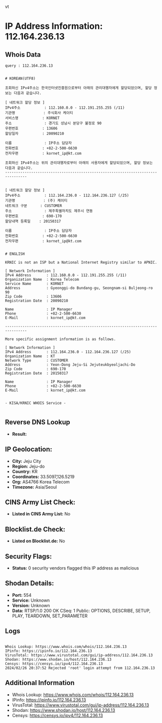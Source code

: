 vt
# IP Address Information: 112.164.236.13

## Whois Data
```
query : 112.164.236.13


# KOREAN(UTF8)

조회하신 IPv4주소는 한국인터넷진흥원으로부터 아래의 관리대행자에게 할당되었으며, 할당 정보는 다음과 같습니다.

[ 네트워크 할당 정보 ]
IPv4주소           : 112.160.0.0 - 112.191.255.255 (/11)
기관명             : 주식회사 케이티
서비스명           : KORNET
주소               : 경기도 성남시 분당구 불정로 90
우편번호           : 13606
할당일자           : 20090210

이름               : IP주소 담당자
전화번호           : +82-2-500-6630
전자우편           : kornet_ip@kt.com

조회하신 IPv4주소는 위의 관리대행자로부터 아래의 사용자에게 할당되었으며, 할당 정보는 다음과 같습니다.
--------------------------------------------------------------------------------


[ 네트워크 할당 정보 ]
IPv4주소           : 112.164.236.0 - 112.164.236.127 (/25)
기관명             : (주) 케이티
네트워크 구분      : CUSTOMER
주소               : 제주특별자치도 제주시 연동
우편번호           : 690-170
할당내역 등록일    : 20150317

이름               : IP주소 담당자
전화번호           : +82-2-500-6630
전자우편           : kornet_ip@kt.com


# ENGLISH

KRNIC is not an ISP but a National Internet Registry similar to APNIC.

[ Network Information ]
IPv4 Address       : 112.160.0.0 - 112.191.255.255 (/11)
Organization Name  : Korea Telecom
Service Name       : KORNET
Address            : Gyeonggi-do Bundang-gu, Seongnam-si Buljeong-ro 90
Zip Code           : 13606
Registration Date  : 20090210

Name               : IP Manager
Phone              : +82-2-500-6630
E-Mail             : kornet_ip@kt.com

--------------------------------------------------------------------------------

More specific assignment information is as follows.

[ Network Information ]
IPv4 Address       : 112.164.236.0 - 112.164.236.127 (/25)
Organization Name  : KT
Network Type       : CUSTOMER
Address            : Yeon-Dong Jeju-Si Jejuteukbyeoljachi-Do
Zip Code           : 690-170
Registration Date  : 20150317

Name               : IP Manager
Phone              : +82-2-500-6630
E-Mail             : kornet_ip@kt.com


- KISA/KRNIC WHOIS Service -


```
## Reverse DNS Lookup
- **Result:** 

## IP Geolocation:
- **City:** Jeju City
- **Region:** Jeju-do
- **Country:** KR
- **Coordinates:** 33.5097,126.5219
- **Org:** AS4766 Korea Telecom
- **Timezone:** Asia/Seoul

## CINS Army List Check:
- **Listed in CINS Army List:** 
No

## Blocklist.de Check:
- **Listed on Blocklist.de:** 
No

## Security Flags:
- **Status:** 0 security vendors flagged this IP address as malicious

## Shodan Details:
- **Port:** 554
- **Service:** Unknown
- **Version:** Unknown
- **Data:** RTSP/1.0 200 OK
CSeq: 1
Public: OPTIONS, DESCRIBE, SETUP, PLAY, TEARDOWN, SET_PARAMETER



## Logs
```

Whois Lookup: https://www.whois.com/whois/112.164.236.13
IPinfo: https://ipinfo.io/112.164.236.13
VirusTotal: https://www.virustotal.com/gui/ip-address/112.164.236.13
Shodan: https://www.shodan.io/host/112.164.236.13
Censys: https://censys.io/ipv4/112.164.236.13
2024/02/26 20:37:52 Rejected 'root' login attempt from 112.164.236.13

```
## Additional Information
- Whois Lookup: https://www.whois.com/whois/112.164.236.13
- IPinfo: https://ipinfo.io/112.164.236.13
- VirusTotal: https://www.virustotal.com/gui/ip-address/112.164.236.13
- Shodan: https://www.shodan.io/host/112.164.236.13
- Censys: https://censys.io/ipv4/112.164.236.13

